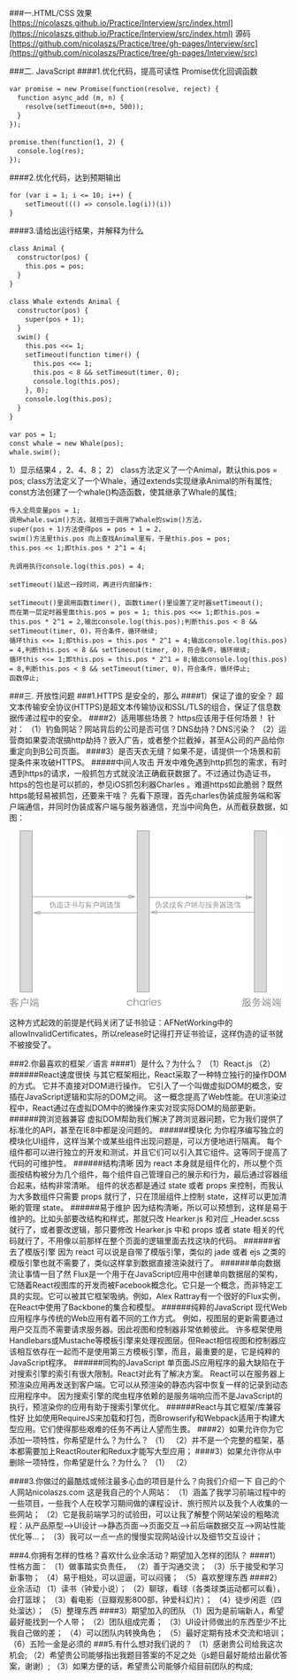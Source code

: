 ###一.HTML/CSS
效果 [https://nicolaszs.github.io/Practice/Interview/src/index.html](https://nicolaszs.github.io/Practice/Interview/src/index.html)
源码 [https://github.com/nicolaszs/Practice/tree/gh-pages/Interview/src](https://github.com/nicolaszs/Practice/tree/gh-pages/Interview/src)


###二. JavaScript
####1.优化代码，提高可读性
Promise优化回调函数
```
var promise = new Promise(function(resolve, reject) {
  function async_add (m, n) {   
    resolve(setTimeout(m+n, 500));
  }
});

promise.then(function(1, 2) {
  console.log(res);
});
```

####2.优化代码，达到预期输出
```
for (var i = 1; i <= 10; i++) {
    setTimeout((() => console.log(i))(i))
}
```
####3.请给出运行结果，并解释为什么
```
class Animal {
  constructor(pos) {
    this.pos = pos;
  }
}

class Whale extends Animal {
  constructor(pos) {
    super(pos + 1);
  }
  swim() {
    this.pos <<= 1;
    setTimeout(function timer() {
      this.pos <<= 1;
      this.pos < 8 && setTimeout(timer, 0);
      console.log(this.pos);
    }, 0);
    console.log(this.pos);
  }
}

var pos = 1;
const whale = new Whale(pos);
whale.swim();
```

1）显示结果4 ，2、4、8；
2）
    class方法定义了一个Animal，默认this.pos = pos;
    class方法定义了一个Whale，通过extends实现继承Animal的所有属性;
    const方法创建了一个whale()构造函数，使其继承了Whale的属性;

    传入全局变量pos = 1;
    调用whale.swim()方法，就相当于调用了Whale的swim()方法，
    super(pos + 1)方法使得pos = pos + 1 = 2，
    swim()方法里this.pos 向上查找Animal里有，于是this.pos = pos;
    this.pos << 1;即this.pos * 2^1 = 4;

    先调用执行console.log(this.pos) = 4;

    setTimeout()延迟一段时间，再进行内部操作: 

    setTimeout()里调用函数timer(), 函数timer()里设置了定时器setTimeout();
    而在第一层定时器里面this.pos = pos = 1; this.pos <<= 1;即this.pos = this.pos * 2^1 = 2,输出console.log(this.pos);判断this.pos < 8 && setTimeout(timer, 0)，符合条件，循环继续;
    循环this <<= 1;即this.pos = this.pos * 2^1 = 4;输出console.log(this.pos) = 4,判断this.pos < 8 && setTimeout(timer, 0)，符合条件，循环继续;
    循环this <<= 1;即this.pos = this.pos * 2^1 = 8;输出console.log(this.pos) = 8,判断this.pos < 8 && setTimeout(timer, 0)，符合条件，循环停止;
    函数停止;
###三. 开放性问题
###1.HTTPS 是安全的，那么
####1）保证了谁的安全？
超文本传输安全协议(HTTPS)是超文本传输协议和SSL/TLS的组合，保证了信息数据传递过程中的安全。
####2）适用哪些场景？
https应该用于任何场景！
针对：
（1）钓鱼网站？网站背后的公司是否可信？DNS劫持？DNS污染？
（2）运营商如果耍流氓搞http劫持？嵌入广告，或者整个拦截掉，甚至A公司的产品给你重定向到B公司页面。
####3）是否天衣无缝？如果不是，请提供一个场景和前提条件来攻破HTTPS。
#####中间人攻击
开发中难免遇到http抓包的需求，有时遇到https的请求，一般抓包方式就没法正确截获数据了。不过通过伪造证书，https的包也是可以抓的，参见iOS抓包利器Charles 。难道https如此脆弱？既然https能轻易被抓包，还要来干啥？
先看下原理，首先charles伪装成服务端和客户端通信，并同时伪装成客户端与服务器通信，充当中间角色，从而截获数据，如图：

![https](https.png)

这种方式起效的前提是代码关闭了证书验证：AFNetWorking中的allowInvalidCertificates，所以release时记得打开证书验证，这样伪造的证书就不被接受了。

<!-- 好了，看起来安全了？等等，allowInvalidCertificates只是实现了拒绝不受信任的证书，注意，重点是信任，如果证书是受到信任的呢？虽然可能性有点小，不过假设有一个攻击者手上拥有一个受信任的证书，首先iPhone信任的证书包括一些预装的证书iOS 8 中可用的受信任根证书的列表，和用户自己安装的证书。那么即使开启了证书allowInvalidCertificates，中间人攻击依然能够发生。这时候就需要开启SSL Ping Mode了

AFNetWorking里通过AFURLConnectionOperationSSLPinningMode设置
原理是把证书打包或者公钥打包在APP中，在NSURLConnectionDelegate协议中的connection:willSendRequestForAuthenticationChallenge:中检测证书是否没被篡改。
到此为止，用户的信息基本能保证安全了，但是还是不提倡对接口做签名算法等处理，加大攻击者对接口的攻击难度，下面继续聊。

浏览器访问的安全
好，以上方法加工做的APP在公共WIFI下传输足够保证用户数据传输的安全了，那么非APP呢，例如浏览器会如何？
其实浏览器和APP差不多，也有类似的证书验证功能，例如我们访问 https://www.12306.com
会发现如图提示：

![https](https-2.png)

同样访问百度会是这样：

注意地址栏的锁头的颜色，这个很关键！关键！关键！重要的话说三遍，哈哈

和iOS一样，如果wifi要进行https中间人攻击（截获数据），就得伪造证书，然后浏览器就会产生提醒，所以为了安全起见，公用wifi下面请勿访问证书有问题的网站。特别是金钱敏感网站，例如支付宝，银行等。

你又会问，为啥我在家访问 https://www.12306.com 也是红色的？这就得说下证书的问题了，因为12306使用的CA证书是一个叫SRCA的，这个CA浏览器不信任。
具体又得说到浏览器验证网站证书有效性的过程了

引用知乎另一问题的答案：
第一步：Trusted CA向vendor厂商提供CA根证书。
第二步：Trusted CA给site提供站证书。
第三步：vendor厂商的浏览器在用https访问的时候会检查站证书的合法性。

chrome不信任SRCA，所以就锁就红了，

![https](https-3.png)

一句话总结是，绿色的基本可以安全访问，红色的建议留点心。 -->

###2.你最喜欢的框架／语言
####1）是什么？为什么？
（1）React.js
（2）
######React速度很快
与其它框架相比，React采取了一种特立独行的操作DOM的方式。
它并不直接对DOM进行操作。
它引入了一个叫做虚拟DOM的概念，安插在JavaScript逻辑和实际的DOM之间。
这一概念提高了Web性能。在UI渲染过程中，React通过在虚拟DOM中的微操作来实对现实际DOM的局部更新。
######跨浏览器兼容
虚拟DOM帮助我们解决了跨浏览器问题，它为我们提供了标准化的API，甚至在IE8中都是没问题的。
######模块化
为你程序编写独立的模块化UI组件，这样当某个或某些组件出现问题是，可以方便地进行隔离。
每个组件都可以进行独立的开发和测试，并且它们可以引入其它组件。这等同于提高了代码的可维护性。
######结构清晰
因为 react 本身就是组件化的，所以整个页面按结构被分为几个组件，每个组件自己管理自己的展示和行为，最后通过容器组合起来，结构非常清晰。
组件的状态都是通过 state 或者 props 来控制，而我认为大多数组件只需要 props 就行了，只在顶层组件上控制 state，这样可以更加清晰的管理 state。
######易于维护
因为结构清晰，所以可以预想到，这样是易于维护的。比如头部要改结构和样式，那就只改 Hearker.js 和对应 _Header.scss 就行了，或者要改逻辑，那只要修改 Hearker.js 中和 props 或者 state 相关的代码就行了，不用像以前那样在整个页面的逻辑里面去找这块的代码。
######省去了模版引擎
因为 react 可以说是自带了模版引擎，类似的 jade 或者 ejs 之类的模版引擎也就不需要了，类似这样拿到数据直接渲染就行了。
######单向数据流让事情一目了然
Flux是一个用于在JavaScript应用中创建单向数据层的架构，它随着React视图库的开发而被Facebook概念化。它只是一个概念，而非特定工具的实现。它可以被其它框架吸纳。例如，Alex Rattray有一个很好的Flux实例，在React中使用了Backbone的集合和模型。
######纯粹的JavaScript
现代Web应用程序与传统的Web应用有着不同的工作方式。
例如，视图层的更新需要通过用户交互而不需要请求服务器。因此视图和控制器非常依赖彼此。
许多框架使用Handlebars或Mustache等模板引擎来处理视图层。但React相信视图和控制器应该相互依存在一起而不是使用第三方模板引擎，而且，最重要的是，它是纯粹的JavaScript程序。
######同构的JavaScript
单页面JS应用程序的最大缺陷在于对搜索引擎的索引有很大限制。React对此有了解决方案。
React可以在服务器上预渲染应用再发送到客户端。它可以从预渲染的静态内容中恢复一样的记录到动态应用程序中。
因为搜索引擎的爬虫程序依赖的是服务端响应而不是JavaScript的执行，预渲染你的应用有助于搜索引擎优化。
######React与其它框架/库兼容性好
比如使用RequireJS来加载和打包，而Browserify和Webpack适用于构建大型应用。它们使得那些艰难的任务不再让人望而生畏。
####2）如果允许你为它添加一项特性，你希望是什么？为什么？
（1）
（2）并不是一个完整的框架，基本都需要加上ReactRouter和Redux才能写大型应用；
####3）如果允许你从中删除一项特性，你希望是什么？为什么？
（1）
（2）

####3.你做过的最酷炫或倾注最多心血的项目是什么？向我们介绍一下
自己的个人网站nicolaszs.com
这是我自己的个人网站：
（1）涵盖了我学习前端过程中的一些项目，一些我个人在校学习期间做的课程设计、旅行照片以及我个人收集的一些网站；
（2）它是我前端学习的试验田，可以让我了解整个网站架设的粗略流程：从产品原型——>UI设计——>静态页面——>页面交互——>前后端数据交互——>网站性能优化等...；
（3）我可以一点一点的慢慢实现网站设计以及细节交互设计；

###4.你拥有怎样的性格？喜欢什么业余活动？期望加入怎样的团队？
####1）性格方面：
（1）做事踏实负责任，
（2）善于沟通交流；
（3）乐于接受和学习新事物；
（4）易于相处，可以逗逼，可以闷骚；
（5）喜欢整理东西
####2）业余活动
（1）读书（钟爱小说）；
（2）聊球，看球（各类球类运动都可以看），会打篮球；
（3）看电影（豆瓣观影800部，钟爱科幻片）；
（4）徒步闲逛（四处溜达）；
（5）整理东西
####3）期望加入的团队
（1）因为是前端新人，希望最好能找到一个人带；
（2）团队组成完善；
（3）UI设计师做出的东西至少不比我自己做的差；
（4）可以团队内转换角色；
（5）最好定期有技术交流和培训；
（6）五险一金是必须的
###5.有什么想对我们说的？
（1）感谢贵公司给我这次机会;
（2）希望贵公司能够指出我题目答案的不足之处（js题目最好能给出最优答案，谢谢）;
（3）如果方便的话，希望贵公司能够介绍目前团队的构成;